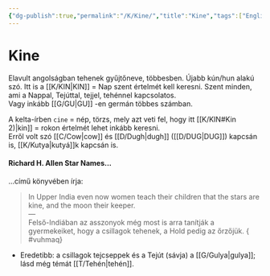 ```yaml
---
{"dg-publish":true,"permalink":"/K/Kine/","title":"Kine","tags":["Englishtexttranslated"],"created":"2024-02-03T05:35","updated":"2024-10-25T22:23"}
---
```



# Kine

Elavult angolságban tehenek gyűjtőneve, többesben. Újabb kún/hun alakú szó. Itt is a [[K/KIN\|KIN]] = Nap szent értelmét kell keresni. Szent minden, ami a Nappal, Tejúttal, tejjel, tehénnel kapcsolatos.  
Vagy inkább [[G/GU\|GU]] -en germán többes számban.  

A kelta-írben `cine` = nép, törzs, mely azt veti fel, hogy itt [[K/KIN#Kin 2)\|kin]] = rokon értelmét lehet inkább keresni.  
Erről volt szó [[C/Cow\|cow]] és [[D/Dugh\|dugh]] ([[D/DUG\|DUG]]) kapcsán is, [[K/Kutya\|kutyá]]k kapcsán is.  

#### Richard H. Allen Star Names...  

...című könyvében írja:  
> In Upper India even now women teach their children that the stars are kine, and the moon their keeper.  
> —  
> Felső-Indiában az asszonyok még most is arra tanítják a gyermekeiket, hogy a csillagok tehenek, a Hold pedig az őrzőjük.  { #vuhmaq}

- Eredetibb: a csillagok tejcseppek és a Tejút (sávja) a [[G/Gulya\|gulya]]; lásd még témát [[T/Tehén\|tehén]].
